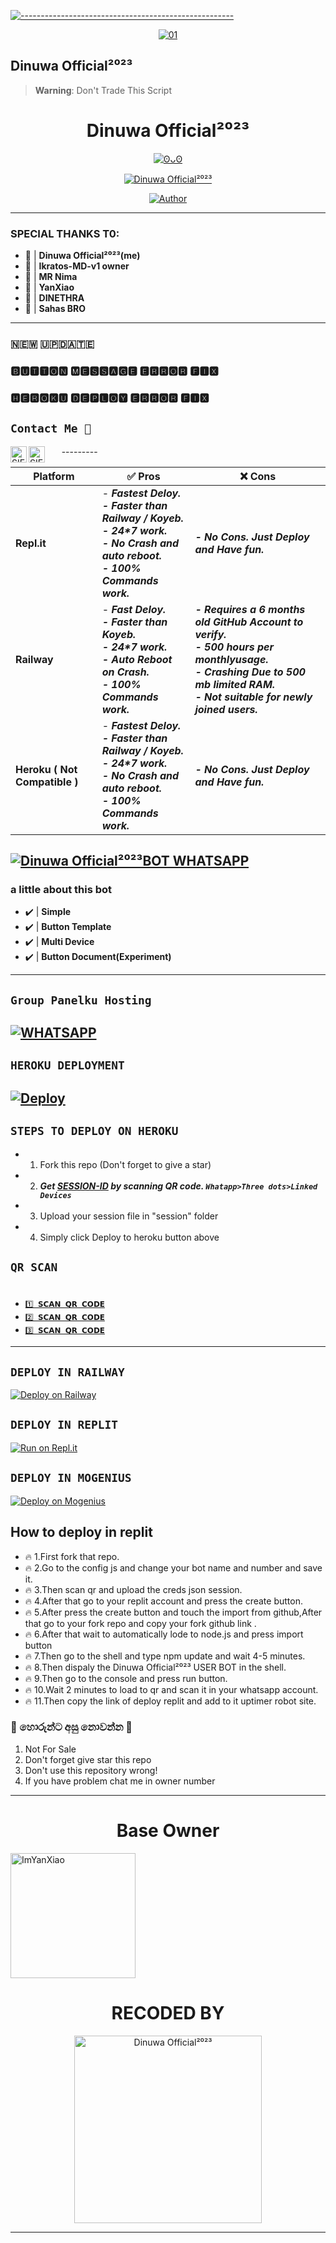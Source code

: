 [![-----------------------------------------------------](https://raw.githubusercontent.com/andreasbm/readme/master/assets/lines/colored.png)](#table-of-contents)
<p align="center">
    <a href="https://ibb.co/N6NMDtn"><img src="https://i.ibb.co/T1DqdYz/thumbnail.jpg" alt="01" border="0" /></a>
</p>

## Dinuwa Official²⁰²³

> **Warning**: Don't Trade This Script

<h1 align="center">Dinuwa Official²⁰²³</h1>
<p align="center">
  <a href="[https://github.com/dinuwah]"><img src="http://readme-typing-svg.herokuapp.com?color=FFFFFF&center=true&vCenter=true&multiline=false&lines=Dinuwa Official²⁰²³+BOT+Multi+Device;Base+ori+by+ImYanXiao;Recode+By+Dinuwa Official²⁰²³;Give+star+and+forks+this+Repo+:D;Follow+My+Github" alt="ʘᴗʘ">
</p>

<p align="center">
 <a href="#"><img title="Dinuwa Official²⁰²³" src="https://img.shields.io/badge/Whatshapp BOT-green?colorA=%23ff0000&colorB=%23017e40&style=for-the-badge"></a>
</p>
<p align="center">
<a href="https://github.com/dinuwah"><img title="Author" src="https://img.shields.io/badge/CREATOR-Dinuwa Official²⁰²³-green.svg?style=for-the-badge&logo=github"></a>

---------

### SPECIAL THANKS T0:
- 💖 | **Dinuwa Official²⁰²³(me)** 
- 💖 | **Ikratos-MD-v1 owner** 
- 💖 | **MR Nima** 
- 💖 | **YanXiao** 
- 💖 | **DINETHRA**
- 💖 | **Sahas BRO**     
---------

### 🇳​​​​​🇪​​​​​🇼​​​​​ 🇺​​​​​🇵​​​​​🇩​​​​​🇦​​​​​🇹​​​​​🇪​​​​​

### 🅱🆄🆃🆃🅾🅽 🅼🅴🆂🆂🅰🅶🅴 🅴🆁🆁🅾🆁 🅵🅸🆇
### 🅷🅴🆁🅾🅺🆄 🅳🅴🅿🅻🅾🆈 🅴🆁🆁🅾🆁 🅵🅸🆇

                    
## ```Contact Me 💌``` 
  <a href="https://wa.me/94740804536">
    <img align="left" alt="SIEGRIN | Whastapp" width="26px" src="https://github.com/siegrin/siegrin/blob/main/Assets/Whatsapp.svg" />
  </a> &nbsp;&nbsp;
  <a href="mailto:dinethraoshada5@gmail.com">
    <img align="left" alt="SIEGRIN | Gmail" width="26px" src="https://github.com/siegrin/siegrin/blob/main/Assets/Gmail.svg" />
  </a> &nbsp;&nbsp;
---------

|    Platform      | :white_check_mark: Pros          |:x: Cons  |
| ----------- | ------------------ |-------|
| <b>Repl.it<b>   | - <b><i>Fastest Deloy.<br> - Faster than Railway / Koyeb. <br> - 24*7 work. <br> - No Crash and auto reboot.<br> - 100% Commands work.<b><i> | <b><i> - No Cons. Just Deploy and Have fun.<b><i>
| <b>Railway<b>    | - <b><i>Fast Deloy.<br> - Faster than Koyeb. <br> - 24*7 work. <br> - Auto Reboot on Crash.<br> - 100% Commands work.<b><i>    | <b><i> - Requires a 6 months old GitHub Account to verify.<br> - 500 hours per monthlyusage.<br> - Crashing Due to 500 mb limited RAM. <br> - Not suitable for newly joined users.<b><i>
| <b>Heroku ( Not Compatible )<b> | - <b><i>Fastest Deloy.<br> - Faster than Railway / Koyeb. <br> - 24*7 work. <br> - No Crash and auto reboot.<br> - 100% Commands work.<b><i> |<b><i> - No Cons. Just Deploy and Have fun.<b><i>|
    
[![Dinuwa Official²⁰²³BOT WHATSAPP](https://img.shields.io/badge/WhatsApp%20BOT-25D366?style=for-the-badge&logo=whatsapp&logoColor=white)](https://wa.me/94740804536) 
---------

### a little about this bot
- ✔️ | **Simple** 
- ✔️ | **Button Template** 
- ✔️ | **Multi Device** 
- ✔️ | **Button Document(Experiment)** 
---------

## ``Group Panelku Hosting``
[![WHATSAPP](https://img.shields.io/badge/Groups%20Panel-25D366?style=for-the-badge&logo=whatsapp&logoColor=white)](https://chat.whatsapp.com/Jyjqx7KBfgjDC7QcefHB1S) 
---------

## ```HEROKU DEPLOYMENT```

[![Deploy](https://www.herokucdn.com/deploy/button.svg)](https://heroku.com/deploy?template=https://github.com/dinuwah/Dinuwa-Official-USER-BOT-V2)
---------

## ```STEPS TO DEPLOY ON HEROKU```

- 1. Fork this repo (Don't forget to give a star)
- 2. ***Get [SESSION-ID](https://replit.com/@suddhs/Dinuwa-Official-USER-BOT-V3?output%20only=1&lite=1#thumbnail.jpg) by scanning QR code. `Whatapp>Three dots>Linked Devices`***
- 3. Upload your session file in "session" folder
- 4. Simply click Deploy to heroku button above

## ```QR SCAN```
# 

* [`1️⃣ 𝗦𝗖𝗔𝗡 𝗤𝗥 𝗖𝗢𝗗𝗘`](https://replit.com/@suddhs/Dinuwa-Official2023-USER-BOT-QR?output%20only=1&lite=1#thumbnail.jpg)
* [`2️⃣ 𝗦𝗖𝗔𝗡 𝗤𝗥 𝗖𝗢𝗗𝗘`](https://replit.com/@dinuwah/Dinuwa-Official2023-USER-BOT-QR?output%20only=1&lite=1#thumbnail.jpg)
* [`3️⃣ 𝗦𝗖𝗔𝗡 𝗤𝗥 𝗖𝗢𝗗𝗘`](https://replit.com/@suddhs/Dinuwa-Official2023-USER-BOT-QR?output%20only=1&lite=1)  
---------

## ```DEPLOY IN RAILWAY```

[![Deploy on Railway](https://railway.app/button.svg)](https://railway.app)

## ```DEPLOY IN REPLIT```
[![Run on Repl.it](https://repl.it/badge/github/xIKRATOSx/Ikratos-MD-v1)](https://replit.com)

## ```DEPLOY IN MOGENIUS```
[![Deploy on Mogenius](https://telegra.ph/file/946d83b461457a3c1598c.png)](https://studio.mogenius.com/studio/cloud-space/cloud-space-overview)

## How to deploy in replit

- 🔥 1.First fork that repo.
- 🔥 2.Go to the config js and change your bot name and number and save it.
- 🔥 3.Then scan qr and upload the creds json session.
- 🔥 4.After that go to your replit account and press the create button.
- 🔥 5.After press the create button and touch the import from github,After that go to your fork repo and copy your            fork github link .
- 🔥 6.After that wait to automatically lode to node.js and press import button
- 🔥 7.Then go to the shell and type npm update and wait 4-5 minutes.
- 🔥 8.Then dispaly the Dinuwa Official²⁰²³ USER BOT in the shell.
- 🔥 9.Then go to the console and press run button.
- 🔥 10.Wait 2 minutes to load to qr and scan it in your whatsapp account.
- 🔥 11.Then copy the link of deploy replit and add to it uptimer robot site.

### 📮 හොරුන්ට අසු නොවන්න 🤣
1. Not For Sale
2. Don't forget give star this repo
3. Don't use this repository wrong!
4. If you have problem chat me in owner number

---------

<h1 align="center">Base Owner</h1>

<a href="https://github.com/ImYanXiao"><img src="https://github.com/ImYanXiao.png" width="200" height="200" alt="ImYanXiao"/></a>

<h1 align="center">RECODED BY</h1>
<p align="center">
<a href="https://github.com/dinuwah"><img src="https://i.imgur.com/V0AfM7N.jpeg" width="300" height="300" alt="Dinuwa Official²⁰²³"/></a>
</p>

----------

